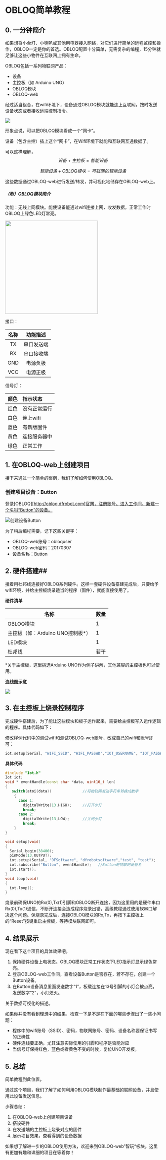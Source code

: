 # OBLOQ简单教程

## 0. 一分钟简介

如果想将小台灯、小喇叭或其他用电器接入网络，对它们进行简单的远程监控和操作，OBLOQ一定是你的首选。OBLOQ配置十分简单，无需复杂的编程，15分钟就足够让这些小物件在互联网上拥有生命。



OBLOQ包括一系列物联网产品：

* 设备
* 主控板（如 Arduino UNO）
* OBLOQ模块
* OBLOQ-web

经过适当组合，在wifi环境下，设备通过OBLOQ模块就能连上互联网，按时发送设备状态或者接收远端控制指令。

<img src="./img/oblog banner-2-02.jpg" style="zoom:100%">

形象点说，可以把OBLOQ模块看成一个“网卡”。

设备（包含主控）插上这个“网卡”，在Wifi环境下就能和互联网互通数据了。

可以这样理解，
$$
设备+主控板=智能设备
$$

$$
智能设备+OBLOQ模块=可联网的智能设备
$$

这些数据通过OBLOQ-web进行发送/转发，并可视化地储存在OBLOQ-web上。



##### （附）OBLOQ模块简介

功能：无线上网模块。能使设备能通过wifi连接上网，收发数据。正常工作时OBLOQ上绿色LED灯常亮。

<img src="./img/OBLOQ引脚说明图.jpg" width="300px">



接口：

|  名称  | 功能描述  |
| :--: | :---: |
|  TX  | 串口发送端 |
|  RX  | 串口接收端 |
| GND  | 电源负极  |
| VCC  | 电源正极  |



信号灯：

|  颜色  | 指示状态   |
| :--: | :----- |
|  红色  | 没有正常运行 |
|  白色  | 连上wifi |
|  蓝色  | 有新版固件  |
|  黄色  | 连接服务器中 |
|  绿色  | 正常工作   |



## 1. 在OBLOQ-web上创建项目

接下来通过一个简单的案例，我们了解如何使用OBLOQ。



### 创建项目设备：Button

登录[OBLOQ][http://obloq.dfrobot.com]官网，注册账号。进入工作间。新建一个名叫“Button”的设备。

![创建设备Button](./img/button.png)

为了稍后编程需要，记下这些关键字：

* OBLOQ-web账号：obloquser
* OBLOQ-web密码：20170307
* 设备名称：Button




## 2. 硬件搭建##

接着用杜邦线连接好OBLOQ系列硬件。这样一套硬件设备搭建完成后，只要给予wifi环境，并给主控板烧录适当的程序（固件），就能直接使用了。



**硬件清单**

| 名称                     | 数量   |
| ---------------------- | ---- |
| OBLOQ模块                | 1    |
| 主控板（如：Arduino UNO控制板*） | 1    |
| LED模块                  | 1    |
| 杜邦线                    | 若干   |

*关于主控板，这里挑选Arduino UNO作为例子讲解，其他兼容的主控板也可以使用。



**连线图示意**

<img src="./img/接收设备&led.png" style="zoom:100%">



## 3. 在主控板上烧录控制程序

完成硬件搭建后，为了能让这些模块和板子运作起来，需要给主控板写入运作逻辑的程序。具体代码如下：

修改样例代码中的测试wifi和测试OBLOQ-web账号，改成自己的wifi和账号即可：

```c++
iot.setup(Serial, "WIFI_SSID", "WIFI_PASSWD","IOT_USERNAME", "IOT_PASSWD");
```

**具体代码**

```c++
#include "Iot.h"
Iot iot;   
void * eventHandle(const char *data, uint16_t len)
{
   switch(atoi(data))              //将物联网发送字符串转换成数字
    {
      case 1:
        digitalWrite(13,HIGH);     //打开小灯
        break;
      case 2:
        digitalWrite(13,LOW);      //关闭小灯
        break;
    }
}

void setup(void)
{ 
  Serial.begin(38400);
  pinMode(13,OUTPUT);
  iot.setup(Serial, "DFSoftware", "dfrobotsoftware","test", "test");
  iot.subscribe("Button", eventHandle);   //Button是物联网设备名
  iot.start();
}
void loop(void)
{
  iot.loop();
}

```



烧录前确保UNO的Rx(0),Tx(1)引脚和OBLOQ断开连接，因为这里用的是硬件串口Rx(0),Tx(1)通信，不断开连接会造成程序烧录出错，高级教程通过使用软串口解决这个问题。保烧录完成后，连接OBLOQ模块的Rx,Tx，再按下主控板上的“Reset”按键重启主控板，等待模块联网即可。



## 4. 结果展示

现在看下这个项目的具体效果吧。

1. 保持硬件设备上电状态。OBLOQ模块正常工作状态下LED指示灯显示绿色常亮。
2. 登录OBLOQ-web工作间，查看设备Button是否存在，若不存在，创建一个Button设备。
3. 在Button设备消息里面发送数字“1”，板载连接在13号引脚的小灯会被点亮，发送数字“2”，小灯熄灭。




关于数据可视化的描述。



如果你并没有看到理想中的结果，检查一下是不是在下面的哪些步骤出了一些小问题：

* 程序中的wifi账号（SSID）、密码，物联网账号、密码、设备名称要保证书写的正确性
* 硬件连线要正确，尤其注意实际使用的引脚和程序是否能对应
* 当信号灯保持红色，蓝色或者黄色不变的时候，复位UNO开发板。



## 5. 总结
简单教程到此位置。

通过这个项目，我们了解了如何利用OBLOQ模块制作最基础的联网设备，并且使用此设备发送信息。

步骤总结：

1. 在OBLOQ-web上创建项目设备
2. 搭设硬件
3. 在发送端的主控板上烧录对应的固件
4. 展示项目效果，查看得到的设备数据




如果想了解进一步的OBLOQ使用方法，欢迎来到OBLOQ-web”智玩“板块。这里有更加有趣和详细的项目在等着你！